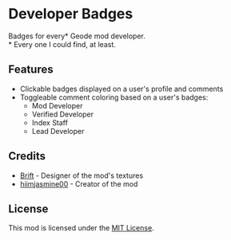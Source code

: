 # Developer Badges
Badges for every* Geode mod developer.\
\* Every one I could find, at least.

## Features
- Clickable badges displayed on a user's profile and comments
- Toggleable comment coloring based on a user's badges:
  - Mod Developer
  - Verified Developer
  - Index Staff
  - Lead Developer

## Credits
- [Brift](user:14114548) - Designer of the mod's textures
- [hiimjasmine00](user:7466002) - Creator of the mod

## License
This mod is licensed under the [MIT License](https://github.com/hiimjasmine00/DeveloperBadges/blob/master/LICENSE).
